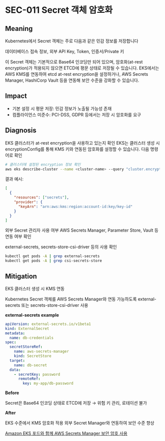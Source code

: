# SEC-011 Secret 객체 암호화

## Meaning
Kubernetes에서 Secret 객체는 주로 다음과 같은 민감 정보를 저장합니다

데이터베이스 접속 정보, 외부 API Key, Token, 인증서/Private 키

이 Secret 객체는 기본적으로 Base64 인코딩만 되어 있으며, 암호화(at-rest encryption)가 적용되지 않으면 ETCD에 평문 상태로 저장될 수 있습니다.
EKS에서는 AWS KMS를 연동하여 etcd at-rest encryption을 설정하거나, AWS Secrets Manager, HashiCorp Vault 등을 연동해 보안 수준을 강화할 수 있습니다.
    
## Impact
- 기본 설정 시 평문 저장: 민감 정보가 노출될 가능성 존재
- 컴플라이언스 미준수: PCI-DSS, GDPR 등에서는 저장 시 암호화를 요구

## Diagnosis
EKS 클러스터가 at-rest encryption을 사용하고 있는지 확인
EKS는 클러스터 생성 시 encryptionConfig를 통해 KMS 키와 연동된 암호화를 설정할 수 있습니다. 다음 명령어로 확인

```bash
# 클러스터에 설정된 encryption 정보 확인
aws eks describe-cluster --name <cluster-name> --query "cluster.encryptionConfig"
```

결과 예시:
```json
[
  {
    "resources": ["secrets"],
    "provider": {
      "keyArn": "arn:aws:kms:region:account-id:key/key-id"
    }
  }
]
```

외부 Secret 관리자 사용 여부
AWS Secrets Manager, Parameter Store, Vault 등 연동 여부 확인

external-secrets, secrets-store-csi-driver 등의 사용 확인
```bash
kubectl get pods -A | grep external-secrets
kubectl get pods -A | grep csi-secrets-store
```


## Mitigation
EKS 클러스터 생성 시 KMS 연동

Kubernetes Secret 객체를 AWS Secrets Manager와 연동 가능하도록
external-secrets 또는 secrets-store-csi-driver 사용

**external-secrets example**

```yaml
apiVersion: external-secrets.io/v1beta1
kind: ExternalSecret
metadata:
  name: db-credentials
spec:
  secretStoreRef:
    name: aws-secrets-manager
    kind: SecretStore
  target:
    name: db-secret
  data:
    - secretKey: password
      remoteRef:
        key: my-app/db-password
```

**Before**

Secret은 Base64 인코딩 상태로 ETCD에 저장 → 위험
키 관리, 로테이션 불가

**After**

EKS 수준에서 KMS 암호화 적용
외부 Secret Manager와 연동하여 보안 수준 향상

[Amazon EKS 포드와 함께 AWS Secrets Manager 보안 암호 사용](https://docs.aws.amazon.com/ko_kr/eks/latest/userguide/manage-secrets.html)